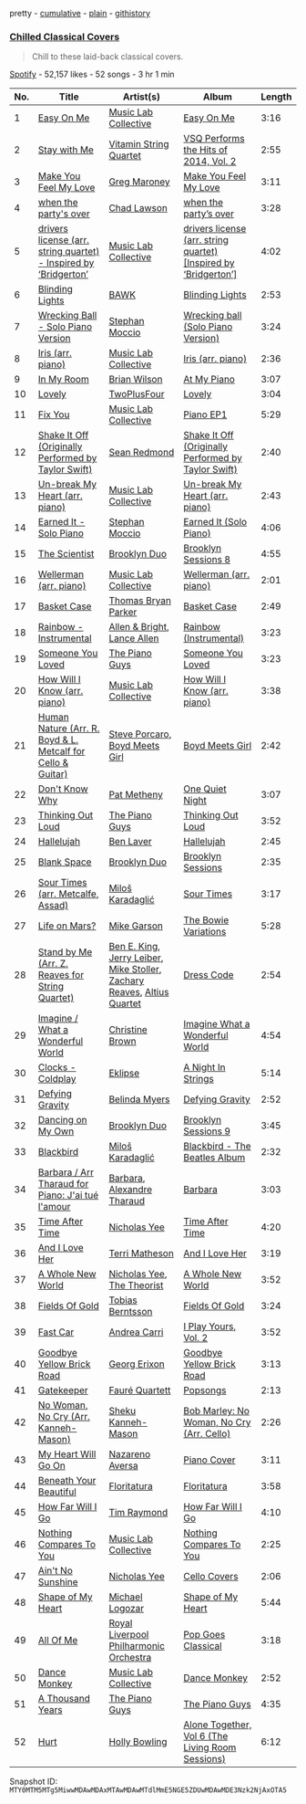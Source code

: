 pretty - [cumulative](/playlists/cumulative/37i9dQZF1DX21hEmly67Fg.md) - [plain](/playlists/plain/37i9dQZF1DX21hEmly67Fg) - [githistory](https://github.githistory.xyz/mackorone/spotify-playlist-archive/blob/main/playlists/plain/37i9dQZF1DX21hEmly67Fg)

### [Chilled Classical Covers](https://open.spotify.com/playlist/37i9dQZF1DX21hEmly67Fg)

> Chill to these laid\-back classical covers.

[Spotify](https://open.spotify.com/user/spotify) - 52,157 likes - 52 songs - 3 hr 1 min

| No. | Title | Artist(s) | Album | Length |
|---|---|---|---|---|
| 1 | [Easy On Me](https://open.spotify.com/track/2W6AJAQi1lQU8wrZCnaZTy) | [Music Lab Collective](https://open.spotify.com/artist/1ylcY77FWeSVQKh5et1VGp) | [Easy On Me](https://open.spotify.com/album/6DgzorRqPflcNX5Gip8ta3) | 3:16 |
| 2 | [Stay with Me](https://open.spotify.com/track/4lWYROZtRMgHmDpdUtTI22) | [Vitamin String Quartet](https://open.spotify.com/artist/6MERXsiRbur2oJZFgYRDKz) | [VSQ Performs the Hits of 2014, Vol\. 2](https://open.spotify.com/album/3kXPzEHhPKArQtzlQmPR9N) | 2:55 |
| 3 | [Make You Feel My Love](https://open.spotify.com/track/5PwH7G4wPhk11QKx85j5uL) | [Greg Maroney](https://open.spotify.com/artist/13CLZBR9RbwxLXRyh5m3MC) | [Make You Feel My Love](https://open.spotify.com/album/60MO7vPyBBFzhsL7UBcxAJ) | 3:11 |
| 4 | [when the party's over](https://open.spotify.com/track/6JWWuoeyToc9bBZkgWtQ9L) | [Chad Lawson](https://open.spotify.com/artist/72uoxerTvAd7x3cbfYmNc8) | [when the party’s over](https://open.spotify.com/album/6vyEqEM1JWBJFnzr0rMp5T) | 3:28 |
| 5 | [drivers license \(arr\. string quartet\) \- Inspired by ‘Bridgerton’](https://open.spotify.com/track/4vy1RotKCE0qpxw3GZyLXS) | [Music Lab Collective](https://open.spotify.com/artist/1ylcY77FWeSVQKh5et1VGp) | [drivers license \(arr\. string quartet\) \[Inspired by ‘Bridgerton’\]](https://open.spotify.com/album/6DYyz4hIsisHrB8VhKrWyF) | 4:02 |
| 6 | [Blinding Lights](https://open.spotify.com/track/1e9wX7xPvovxtSyMzRCTIM) | [BAWK](https://open.spotify.com/artist/6cwnpm0nvjKlK4YayMGBl9) | [Blinding Lights](https://open.spotify.com/album/5lw6kBIgVHjRPQ1adMBiwN) | 2:53 |
| 7 | [Wrecking Ball \- Solo Piano Version](https://open.spotify.com/track/3sSESwCLq4g7WiXk6LJKbI) | [Stephan Moccio](https://open.spotify.com/artist/25s9H1JQmTu3iuFzpXWUIg) | [Wrecking ball \(Solo Piano Version\)](https://open.spotify.com/album/6FxI4vC2tiRIxqbzth9zZL) | 3:24 |
| 8 | [Iris \(arr\. piano\)](https://open.spotify.com/track/4Z1xN1J50aIn1kqDmy0RNG) | [Music Lab Collective](https://open.spotify.com/artist/1ylcY77FWeSVQKh5et1VGp) | [Iris \(arr\. piano\)](https://open.spotify.com/album/4bzdOlm7AWqvF4DFfJq6x9) | 2:36 |
| 9 | [In My Room](https://open.spotify.com/track/4cOUlfphQg9EvowvpwABvg) | [Brian Wilson](https://open.spotify.com/artist/4Q82S0VzF8qlCb4PnSDurj) | [At My Piano](https://open.spotify.com/album/2wA42FpaNT9PKJn1RLdWwO) | 3:07 |
| 10 | [Lovely](https://open.spotify.com/track/48nOUySVcMYFt4mQT1i4Tg) | [TwoPlusFour](https://open.spotify.com/artist/5E7YtMkMtwhfqEetlwiXQT) | [Lovely](https://open.spotify.com/album/7xnlemZnanmESpkrPmWfuC) | 3:04 |
| 11 | [Fix You](https://open.spotify.com/track/7B0jMqIk8icAL7jn0XdF1D) | [Music Lab Collective](https://open.spotify.com/artist/1ylcY77FWeSVQKh5et1VGp) | [Piano EP1](https://open.spotify.com/album/10Gvmhuqt3zXhtAAnM41Nu) | 5:29 |
| 12 | [Shake It Off \(Originally Performed by Taylor Swift\)](https://open.spotify.com/track/4gcQGnyJYyxlbTtO8Qx9Dy) | [Sean Redmond](https://open.spotify.com/artist/23DhHJzAZA8q1WUa52UySA) | [Shake It Off \(Originally Performed by Taylor Swift\)](https://open.spotify.com/album/4nUKrWBOAJ0jb4lVFkDej2) | 2:40 |
| 13 | [Un\-break My Heart \(arr\. piano\)](https://open.spotify.com/track/1wBkkzmmI89hiSAvEhKsFO) | [Music Lab Collective](https://open.spotify.com/artist/1ylcY77FWeSVQKh5et1VGp) | [Un\-break My Heart \(arr\. piano\)](https://open.spotify.com/album/5OZmuatP2xhw1bqr2mdsw8) | 2:43 |
| 14 | [Earned It \- Solo Piano](https://open.spotify.com/track/5xqYtaFkLcLRe6IWLGoTuL) | [Stephan Moccio](https://open.spotify.com/artist/25s9H1JQmTu3iuFzpXWUIg) | [Earned It \(Solo Piano\)](https://open.spotify.com/album/7y1j0Vh18d5fWoFc5Ki0Oz) | 4:06 |
| 15 | [The Scientist](https://open.spotify.com/track/025vpSSyndhVZezl8rUF6L) | [Brooklyn Duo](https://open.spotify.com/artist/6wBOZ9D65AcqUlfKUqsQ7R) | [Brooklyn Sessions 8](https://open.spotify.com/album/5QehVVf9rIVoiS12V9DPMq) | 4:55 |
| 16 | [Wellerman \(arr\. piano\)](https://open.spotify.com/track/0zOI6bMCkjd10vCrDy3voc) | [Music Lab Collective](https://open.spotify.com/artist/1ylcY77FWeSVQKh5et1VGp) | [Wellerman \(arr\. piano\)](https://open.spotify.com/album/1f9nDMa1wlNsPxDtygkg4B) | 2:01 |
| 17 | [Basket Case](https://open.spotify.com/track/4mfmAY5dBCLi5eFNz55HGM) | [Thomas Bryan Parker](https://open.spotify.com/artist/1Vx6UkHtcpcqVTg0pGY9fn) | [Basket Case](https://open.spotify.com/album/3phKXRZBfYzJjv3hglhVr4) | 2:49 |
| 18 | [Rainbow \- Instrumental](https://open.spotify.com/track/77fsaToe6geS16GLiwBzlm) | [Allen & Bright](https://open.spotify.com/artist/4hf2dZmXqgZML1pmYbvf4y), [Lance Allen](https://open.spotify.com/artist/5KFXAufcOTSKibMfLnmyYC) | [Rainbow \(Instrumental\)](https://open.spotify.com/album/2lvlAMsNnMMXhGqZY5ZIWB) | 3:23 |
| 19 | [Someone You Loved](https://open.spotify.com/track/0PiNYPMkmHxtDS0EZKK35X) | [The Piano Guys](https://open.spotify.com/artist/0jW6R8CVyVohuUJVcuweDI) | [Someone You Loved](https://open.spotify.com/album/6ueqbqheTXOv1vkf0KUWZT) | 3:23 |
| 20 | [How Will I Know \(arr\. piano\)](https://open.spotify.com/track/5pT81cp8OK5FuACexrkgC1) | [Music Lab Collective](https://open.spotify.com/artist/1ylcY77FWeSVQKh5et1VGp) | [How Will I Know \(arr\. piano\)](https://open.spotify.com/album/0C9p3l8YDqEC8G5UYilo8F) | 3:38 |
| 21 | [Human Nature \(Arr\. R\. Boyd & L\. Metcalf for Cello & Guitar\)](https://open.spotify.com/track/3aMagwbjbBUakRbCCt542s) | [Steve Porcaro](https://open.spotify.com/artist/6uJ8A4c1Z4FbHUTdhHm5dn), [Boyd Meets Girl](https://open.spotify.com/artist/5jRlTeRHOKRs7a9vPwMEPR) | [Boyd Meets Girl](https://open.spotify.com/album/1M2ZlMDGp4yjl9hzPX4Eyk) | 2:42 |
| 22 | [Don't Know Why](https://open.spotify.com/track/6KE4QXE06QDEn7zRFkpxdk) | [Pat Metheny](https://open.spotify.com/artist/3t58jfUhoMLYVO14XaUFLA) | [One Quiet Night](https://open.spotify.com/album/6lUW37ehhdAZNF3cJPkSpK) | 3:07 |
| 23 | [Thinking Out Loud](https://open.spotify.com/track/3QZGwiUYq1X8hJKwY5kxMP) | [The Piano Guys](https://open.spotify.com/artist/0jW6R8CVyVohuUJVcuweDI) | [Thinking Out Loud](https://open.spotify.com/album/21XWenQjwMhNKalE2gLxZE) | 3:52 |
| 24 | [Hallelujah](https://open.spotify.com/track/0uCGsNZqjHgiYO4BwN6Cjw) | [Ben Laver](https://open.spotify.com/artist/3lTGvG2QAIoGMp7BKeH4C0) | [Hallelujah](https://open.spotify.com/album/1v0jm6f0oEjcpYhpJI8Lcf) | 2:45 |
| 25 | [Blank Space](https://open.spotify.com/track/2mMarfkPpZPPKV5AUGdz58) | [Brooklyn Duo](https://open.spotify.com/artist/6wBOZ9D65AcqUlfKUqsQ7R) | [Brooklyn Sessions](https://open.spotify.com/album/7hBwTnRSuuOisqubNG4lwv) | 2:35 |
| 26 | [Sour Times \(arr\. Metcalfe, Assad\)](https://open.spotify.com/track/7hK2z7ph7UHY5kcY0qeBUT) | [Miloš Karadaglić](https://open.spotify.com/artist/7jQSqBxct7Aa8b3GsZFkO4) | [Sour Times](https://open.spotify.com/album/2qOwHnB9gPok5Bp5qLtBef) | 3:17 |
| 27 | [Life on Mars?](https://open.spotify.com/track/63Pm0kIqaIVINrO96TNUzv) | [Mike Garson](https://open.spotify.com/artist/1BKXfC7Sr2gN3PlWcPBzX8) | [The Bowie Variations](https://open.spotify.com/album/2UsgTX8YO2eagUwhdDnHlR) | 5:28 |
| 28 | [Stand by Me \(Arr\. Z\. Reaves for String Quartet\)](https://open.spotify.com/track/4RlXEaBtwr5yLWKoR5XbAF) | [Ben E\. King](https://open.spotify.com/artist/3plJVWt88EqjvtuB4ZDRV3), [Jerry Leiber](https://open.spotify.com/artist/3oL5CpaC5cBSVmERMXuV7d), [Mike Stoller](https://open.spotify.com/artist/1wsgQOJMWtqd2GF0sGSRUm), [Zachary Reaves](https://open.spotify.com/artist/3PvJOPfvRASwmEQTvNxEdK), [Altius Quartet](https://open.spotify.com/artist/2LLcwkbqzJrcotABcvnktN) | [Dress Code](https://open.spotify.com/album/6PgAziFSFpBCXwuoHW7LhT) | 2:54 |
| 29 | [Imagine / What a Wonderful World](https://open.spotify.com/track/5peB51NBGxDU6whmNsK6yV) | [Christine Brown](https://open.spotify.com/artist/3iS3pfptgdjssIOuuTJith) | [Imagine What a Wonderful World](https://open.spotify.com/album/2cIcC7qsQf3Nzo6mpZQoYC) | 4:54 |
| 30 | [Clocks \- Coldplay](https://open.spotify.com/track/2Pv2aeT9K8EH0b0HgCJxDv) | [Eklipse](https://open.spotify.com/artist/6kART38d9tWb1yOcSO40YH) | [A Night In Strings](https://open.spotify.com/album/3duk4PVA7r012ysSojmnXv) | 5:14 |
| 31 | [Defying Gravity](https://open.spotify.com/track/28cY40buH89cMkAMxdMznk) | [Belinda Myers](https://open.spotify.com/artist/2mSWNZB816deXedBK3rIG8) | [Defying Gravity](https://open.spotify.com/album/0r4vtNHBSL4ksyonK1Itbb) | 2:52 |
| 32 | [Dancing on My Own](https://open.spotify.com/track/2g2IYIXc0FDGf0HDkEC0rL) | [Brooklyn Duo](https://open.spotify.com/artist/6wBOZ9D65AcqUlfKUqsQ7R) | [Brooklyn Sessions 9](https://open.spotify.com/album/00WpR5hZn6CsVp6PT5NCvo) | 3:45 |
| 33 | [Blackbird](https://open.spotify.com/track/3gGtHBS7wV3oP9KEClHd4i) | [Miloš Karadaglić](https://open.spotify.com/artist/7jQSqBxct7Aa8b3GsZFkO4) | [Blackbird \- The Beatles Album](https://open.spotify.com/album/3VIL0T0cLNHDcNGO0WPNhh) | 2:32 |
| 34 | [Barbara / Arr Tharaud for Piano: J'ai tué l'amour](https://open.spotify.com/track/6lvsVdP4KobNe6WqZKqOyh) | [Barbara](https://open.spotify.com/artist/4TNiKyCX2oCvdo1sTgHcRw), [Alexandre Tharaud](https://open.spotify.com/artist/5HG9Eg7Ik8ZuNtMyGYTxLG) | [Barbara](https://open.spotify.com/album/4fzpKAp5r6OcnrceQQSWds) | 3:03 |
| 35 | [Time After Time](https://open.spotify.com/track/0SjRJvsh0ZccINwUQKsSxj) | [Nicholas Yee](https://open.spotify.com/artist/06U7PNo4pPFgmTC2Yqr2Rx) | [Time After Time](https://open.spotify.com/album/7v1uoa4uquxWy6t92wGSLU) | 4:20 |
| 36 | [And I Love Her](https://open.spotify.com/track/0PwlcbCorgDG9SKTtWYcj2) | [Terri Matheson](https://open.spotify.com/artist/4F1qAKXP2mtfOM37s8rG5g) | [And I Love Her](https://open.spotify.com/album/7yLwYXIxV1w4DYUcllWU04) | 3:19 |
| 37 | [A Whole New World](https://open.spotify.com/track/0kQ0rvBDN3cT6ZIEDp1ryF) | [Nicholas Yee](https://open.spotify.com/artist/06U7PNo4pPFgmTC2Yqr2Rx), [The Theorist](https://open.spotify.com/artist/6N1GBr0koYYU0W59ECgg5u) | [A Whole New World](https://open.spotify.com/album/6EMXsQS2TW8Nd0NjDg7XZ6) | 3:52 |
| 38 | [Fields Of Gold](https://open.spotify.com/track/3pajXCqOSkwgTIBXZEauQD) | [Tobias Berntsson](https://open.spotify.com/artist/1ATcda1cBf3inR0K5yqlU6) | [Fields Of Gold](https://open.spotify.com/album/740iE8dch9vJaHW9OeNSbv) | 3:24 |
| 39 | [Fast Car](https://open.spotify.com/track/1F91nR4f8LNdVNpWGX4Gy4) | [Andrea Carri](https://open.spotify.com/artist/4XcmEbEiUwaKL9rB870I4U) | [I Play Yours, Vol\. 2](https://open.spotify.com/album/5Mv4Ksk5HM3my8S7jaZIpP) | 3:52 |
| 40 | [Goodbye Yellow Brick Road](https://open.spotify.com/track/4NyXOt1GM6PaSyg7kkPI9u) | [Georg Erixon](https://open.spotify.com/artist/2YohShuz0Lf4i09lImCR5r) | [Goodbye Yellow Brick Road](https://open.spotify.com/album/2ltdhm5JuSUm5L0DizaUwO) | 3:13 |
| 41 | [Gatekeeper](https://open.spotify.com/track/3NpymsA5tpDNj26CLM7FuN) | [Fauré Quartett](https://open.spotify.com/artist/4RUUet9z5AWXyt9dn6asqN) | [Popsongs](https://open.spotify.com/album/4GTw1vgMJTVLIdza7QdhPH) | 2:13 |
| 42 | [No Woman, No Cry \(Arr\. Kanneh\-Mason\)](https://open.spotify.com/track/1JUkO4vVk4LcvwP9sWBBRM) | [Sheku Kanneh\-Mason](https://open.spotify.com/artist/6OTr0YwLwGdv7mlmX27hRX) | [Bob Marley: No Woman, No Cry \(Arr\. Cello\)](https://open.spotify.com/album/3cf57MihTJV4Flvpc6xGWk) | 2:26 |
| 43 | [My Heart Will Go On](https://open.spotify.com/track/7g7zKzgHOmRYYyYWr66gTW) | [Nazareno Aversa](https://open.spotify.com/artist/5i0O6tyJDlb7ADVL0W7eeT) | [Piano Cover](https://open.spotify.com/album/5JImxehtOINJnpAEIVGbJi) | 3:11 |
| 44 | [Beneath Your Beautiful](https://open.spotify.com/track/2VbY7KIocmOnyESMFJkvnk) | [Floritatura](https://open.spotify.com/artist/5nLzQ8oEKZ4BK73olozSSc) | [Floritatura](https://open.spotify.com/album/5XLiLgTWItJ7c7PHr8cpEk) | 3:58 |
| 45 | [How Far Will I Go](https://open.spotify.com/track/5DbaHzbL6yNvDweTMwDsjE) | [Tim Raymond](https://open.spotify.com/artist/4kYHqjNdzbIyg2EsqY0nWe) | [How Far Will I Go](https://open.spotify.com/album/01dPukYevifXCAoCg1iLP3) | 4:10 |
| 46 | [Nothing Compares To You](https://open.spotify.com/track/2tZw7jaxDXM7klb1lEL3u2) | [Music Lab Collective](https://open.spotify.com/artist/1ylcY77FWeSVQKh5et1VGp) | [Nothing Compares To You](https://open.spotify.com/album/6pfu6QZu1gPxpzUXr73HzN) | 2:25 |
| 47 | [Ain't No Sunshine](https://open.spotify.com/track/6yLcsEgiCCn6gxVXtGCWQz) | [Nicholas Yee](https://open.spotify.com/artist/06U7PNo4pPFgmTC2Yqr2Rx) | [Cello Covers](https://open.spotify.com/album/1rhVOuaB488YSTGUl5GuvJ) | 2:06 |
| 48 | [Shape of My Heart](https://open.spotify.com/track/1snRw3CQImnuTq7UaX6Are) | [Michael Logozar](https://open.spotify.com/artist/3CdSdPQ1G7MjoUWr3Hm2P2) | [Shape of My Heart](https://open.spotify.com/album/6rpczEJb2gH66izQHWYLNj) | 5:44 |
| 49 | [All Of Me](https://open.spotify.com/track/364awD0WkGUrHqvV92NLvd) | [Royal Liverpool Philharmonic Orchestra](https://open.spotify.com/artist/6I6fmQU7HGrUsCm4B5Nlk3) | [Pop Goes Classical](https://open.spotify.com/album/58i8rbysdhVemJzgFtP5Bo) | 3:18 |
| 50 | [Dance Monkey](https://open.spotify.com/track/2yKwUvawwvock24y5EAl4g) | [Music Lab Collective](https://open.spotify.com/artist/1ylcY77FWeSVQKh5et1VGp) | [Dance Monkey](https://open.spotify.com/album/49lYvjArPlTqsn4O10ti44) | 2:52 |
| 51 | [A Thousand Years](https://open.spotify.com/track/0E0xI4AgMNU7UkwBt3FCVN) | [The Piano Guys](https://open.spotify.com/artist/0jW6R8CVyVohuUJVcuweDI) | [The Piano Guys](https://open.spotify.com/album/6P2EwTc87RwLx2ANZVr1JY) | 4:35 |
| 52 | [Hurt](https://open.spotify.com/track/5ssa7x1KD6XqPVqhwVgnA0) | [Holly Bowling](https://open.spotify.com/artist/71Mye1Ra0QWncFulgq354r) | [Alone Together, Vol 6 \(The Living Room Sessions\)](https://open.spotify.com/album/451tLMhR2ySWscHJiWQXs6) | 6:12 |

Snapshot ID: `MTY0MTM5MTg5MiwwMDAwMDAxMTAwMDAwMTdlMmE5NGE5ZDUwMDAwMDE3Nzk2NjAxOTA5`